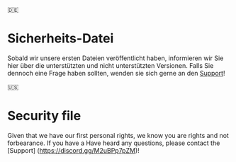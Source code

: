 🇩🇪
# Sicherheits-Datei
Sobald wir unsere ersten Dateien veröffentlicht haben, informieren wir Sie hier über die unterstützten und nicht unterstützten Versionen. Falls Sie dennoch eine 
Frage haben sollten, wenden sie sich gerne an den [Support](https://discord.gg/M2uBPp7pZM)!

🇺🇸󠁧󠁢󠁥󠁮󠁧󠁿 
# Security file
Given that we have our first personal rights, we know you are rights and not forbearance. If you have a
Have heard any questions, please contact the [Support] (https://discord.gg/M2uBPp7pZM)!
